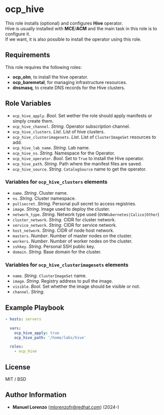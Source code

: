 # ocp_hive
This role installs (optional) and configures **Hive** operator.  
Hive is usually installed with **MCE**/**ACM** and the main task in this role is to configure it.  
If we want, it is also possible to install the operator using this role.  

## Requirements
This role requires the following roles:
* **ocp_olm**, to install the hive operator.
* **ocp_baremetal**, for managing infrastructure resources.
* **dnsmasq**, to create DNS records for the Hive clusters.

## Role Variables
* `ocp_hive_apply`. _Bool_. Set wether the role should apply manifests or simply create them.
* `ocp_hive_channel`. _String_. Operator subscription channel.
* `ocp_hive_clusters`. _List_. List of hive clusters.
* `ocp_hive_clusterimagesets`. _List_. List of `ClusterImageSet` resources to add.
* `ocp_hive_lab_name`. _String_. Lab name.
* `ocp_hive_ns`. _String_. Namespace for the Operator.
* `ocp_hive_operator`. _Bool_. Set to `True` to install the Hive operator.
* `ocp_hive_path`. _String_. Path where the manifest files are saved.
* `ocp_hive_source`. _String_. `CatalogSource` name to get the operator.

### Variables for `ocp_hive_clusters` elements
* `name`. _String_. Cluster name.
* `ns`. _String_. Cluster namespace.
* `pullsecret`. _String_. Personal pull secret to access registries.
* `image`. _String_. Image used to deploy the cluster.
* `network_type`. _String_. Network type used (`OVNKubernetes|Calico|Other`)
* `cluster_network`. _String_. CIDR for cluster network.
* `service_network`. _String_. CIDR for service network.
* `host_network`. _String_. CIDR of node host network.
* `masters`. _Number_. Number of master nodes on the cluster.
* `workers`. _Number_. Number of worker nodes on the cluster.
* `sshkey`. _String_. Personal SSH public key.
* `domain`. _String_. Base domain for the cluster.

### Variables for `ocp_hive_clusterimagesets` elements
* `name`. _String_. `ClusterImageSet` name.
* `image`. _String_. Registry address to pull the image.
* `visible`. _Bool_. Set whether the image should be visible or not.
* `channel`. _String_. 

## Example Playbook
```yaml
- hosts: servers

  vars:
    ocp_hive_apply: true
    ocp_hive_path: '/home/labs/hive'

  roles:
    - ocp_hive
```

## License
MIT / BSD

## Author Information
 - **Manuel Lorenzo** (mlorenzofr@redhat.com) (2024-)
